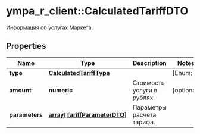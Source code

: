 # ympa_r_client::CalculatedTariffDTO

Информация об услугах Маркета.

## Properties
Name | Type | Description | Notes
------------ | ------------- | ------------- | -------------
**type** | [**CalculatedTariffType**](CalculatedTariffType.md) |  | [Enum: ] 
**amount** | **numeric** | Стоимость услуги в рублях. | [optional] 
**parameters** | [**array[TariffParameterDTO]**](TariffParameterDTO.md) | Параметры расчета тарифа. | 


